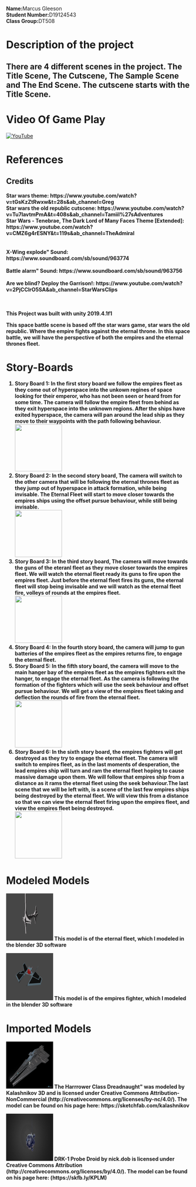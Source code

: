 <html>
<body>
<p><b>Name:</b>Marcus Gleeson<br>
<b>Student Number:</b>D19124543<br>
<b>Class Group:</b>DT508
</P>

<h1>Description of the project</h1>
<h2> There are 4 different scenes in the project.  The Title Scene,  The Cutscene, The Sample Scene and The End Scene. The cutscene starts with the Title Scene.</h2>

<h1>Video Of Game Play</h1>

[![YouTube](http://img.youtube.com/vi/dRkpaaMF/0.jpg)](https://www.youtube.com/watch?v=dRkpaaMF-CI&ab) 


<h1>References</h1>
<p>
<h2>Credits</h2>
<b>Star wars theme: https://www.youtube.com/watch?v=tGsKzZtRwxw&t=28s&ab_channel=Greg <br>
<b>Star wars the old republic cutscene: https://www.youtube.com/watch?v=Tu7lavtmPmA&t=408s&ab_channel=Tamiil%27sAdventures <br>
<b>Star Wars - Tenebrae, The Dark Lord of Many Faces Theme [Extended]: https://www.youtube.com/watch?v=CMZ6g4rESNY&t=119s&ab_channel=TheAdmiral <br>
<br TIE fighter explode" Sound: https://www.soundboard.com/sb/sound/963764</br>
<br>X-Wing explode" Sound: https://www.soundboard.com/sb/sound/963774</br>
<br>Battle alarm" Sound: https://www.soundboard.com/sb/sound/963756</br>
<br>Are we blind? Deploy the Garrison!: https://www.youtube.com/watch?v=2PjCClrO5SA&ab_channel=StarWarsClips</br>
<br></br>
</p>
<p>
This Project was built with unity 2019.4.1f1
</p>
<p>
This space battle scene is based off the star wars game, star wars the old republic. Where the empire fights against the eternal throne.
In this space battle, we will have the perspective of both the empires and the eternal thrones fleet.
</p>

<h1>Story-Boards</h1>
<p>
<ol>
  <li><b>Story Board 1:</b> In the first story board we follow the empires fleet as they come out of hyperspace into the unkown regines of space looking for their emperor, who has not been seen or heard from for some time. 
			    The camera will follow the empire fleet from behind as they exit hyperspace into the unknown regions.
			    After the ships have exited hyperspace, the camera will pan around the lead ship as they move to their waypoints with the path following behaviour.</li>
	<img src="/StoryBoard/1.png" style="width:128px;height:128px;">

 <li><b>Story Board 2:</b> In the second story board, The camera will switch to the other camera that will be following the eternal thrones fleet as they jump out of hyperspace in attack formation, while being invisable. 
			   The Eternal Fleet will start to move closer towards the empires ships using the offset pursue behaviour, while still being invisable. </li>
	<img src="/StoryBoard/2.png" style="width:128px;height:128px;">

 <li><b>Story Board 3:</b> In the third story board, The camera will move towards the guns of the eteranl fleet as they move closer towards the empires fleet. We will watch the eternal fleet ready its guns to fire upon the empires fleet.
			   Just before the eternal fleet fires its guns, the eternal fleet will stop being invisable and we will watch as the eternal fleet fire, volleys of rounds at the empires fleet.</li>
	<img src="/StoryBoard/3.png" style="width:128px;height:128px;">

<li><b>Story Board 4:</b> In the fourth story board, the camera will jump to gun batteries of the empires fleet as the empires returns fire, to engage the eternal fleet. 
			    </li>

 <li><b>Story Board 5:</b> In the fifth story board, the camera will move to the main hanger bay of the empires fleet as the empires fighters exit the hanger, to engage the eternal fleet. 
			   As the camera is following the formation of the fighters which will use the seek behaviour and offset pursue behaviour. We will get a view of the empires fleet taking and deflection the rounds of fire from the eternal fleet.
			    </li>
	<img src="/StoryBoard/4.png" style="width:128px;height:128px;">

 <li><b>Story Board 6:</b> In the sixth story board, the empires fighters will get destroyed as they try to engage the eternal fleet. The camera will switch to empires fleet, as in the last moments of desperation, the lead empires ship will turn and ram the eternal fleet hoping to cause massive damage upon them. 
			   We will follow that empires ship from a distance as it rams the eternal fleet using the seek behaviour.The last scene that we will be left with, is a scene of the last few empires ships being destroyed by the eternal fleet. 
			   We will view this from a distance so that we can view the eternal fleet firing upon the empires fleet, and view the empires fleet being destroyed.</li>
	<img src="/StoryBoard/5.png" style="width:128px;height:128px;">

  
</ol>
</P>


<h1>Modeled Models</h1>
<p>
<img src="/StoryBoard/7.png" style="width:128px;height:128px;"> 
This model is of the eternal fleet, which I modeled in the blender 3D software
</p>

<p>
<img src="/StoryBoard/8.png" style="width:128px;height:128px;"> 
This model is of the empires fighter, which I modeled in the blender 3D software
</p>


<h1>Imported Models</h1>
<p>
<img src="/StoryBoard/6.PNG" style="width:128px;height:128px;"> 
The Harrrower Class Dreadnaught" was modeled by Kalashnikov 3D and is licensed under Creative Commons Attribution-NonCommercial (http://creativecommons.org/licenses/by-nc/4.0/). 
The model can be found on his page here: https://sketchfab.com/kalashnikov</p>

<p>
<img src="/StoryBoard/9.PNG" style="width:128px;height:128px;"> 
DRK-1 Probe Droid by nick.dob is licensed under Creative Commons Attribution (http://creativecommons.org/licenses/by/4.0/).
The model can be found on his page here: (https://skfb.ly/KPLM) 







</body>
</html>
